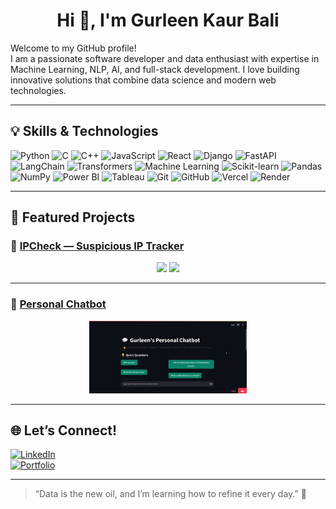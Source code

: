 <h1 align="center">Hi 👋, I'm Gurleen Kaur Bali</h1>


Welcome to my GitHub profile!  
I am a passionate software developer and data enthusiast with expertise in Machine Learning, NLP, AI, and full-stack development. I love building innovative solutions that combine data science and modern web technologies.

---

## 💡 Skills & Technologies

<p>
  <img alt="Python" src="https://img.shields.io/badge/-Python-3776AB?style=flat&logo=python&logoColor=white" />
  <img alt="C" src="https://img.shields.io/badge/-C-00599C?style=flat&logo=c&logoColor=white" />
  <img alt="C++" src="https://img.shields.io/badge/-C++-00599C?style=flat&logo=c%2B%2B&logoColor=white" />
  <img alt="JavaScript" src="https://img.shields.io/badge/-JavaScript-F7DF1E?style=flat&logo=javascript&logoColor=black" />
  <img alt="React" src="https://img.shields.io/badge/-React-61DAFB?style=flat&logo=react&logoColor=black" />
  <img alt="Django" src="https://img.shields.io/badge/-Django-092E20?style=flat&logo=django&logoColor=white" />
  <img alt="FastAPI" src="https://img.shields.io/badge/-FastAPI-009688?style=flat&logo=fastapi&logoColor=white" />
  <img alt="LangChain" src="https://img.shields.io/badge/-LangChain-FF9900?style=flat&logo=chainlink&logoColor=white" />
  <img alt="Transformers" src="https://img.shields.io/badge/-Transformers-EE6C4D?style=flat&logo=transformers&logoColor=white" />
  <img alt="Machine Learning" src="https://img.shields.io/badge/-Machine_Learning-FF6F61?style=flat&logo=tensorflow&logoColor=white" />
  <img alt="Scikit-learn" src="https://img.shields.io/badge/-Scikit--learn-F7931E?style=flat&logo=python&logoColor=white" />
  <img alt="Pandas" src="https://img.shields.io/badge/-Pandas-150458?style=flat&logo=pandas&logoColor=white" />
  <img alt="NumPy" src="https://img.shields.io/badge/-NumPy-013243?style=flat&logo=numpy&logoColor=white" />
  <img alt="Power BI" src="https://img.shields.io/badge/-Power_BI-F2C811?style=flat&logo=microsoft-power-bi&logoColor=black" />
  <img alt="Tableau" src="https://img.shields.io/badge/-Tableau-E97627?style=flat&logo=tableau&logoColor=white" />
  <img alt="Git" src="https://img.shields.io/badge/-Git-F05032?style=flat&logo=git&logoColor=white" />
  <img alt="GitHub" src="https://img.shields.io/badge/-GitHub-181717?style=flat&logo=github&logoColor=white" />
  <img alt="Vercel" src="https://img.shields.io/badge/-Vercel-000000?style=flat&logo=vercel&logoColor=white" />
  <img alt="Render" src="https://img.shields.io/badge/-Render-155CDE?style=flat&logo=render&logoColor=white" />
</p>

---

## 🎥 Featured Projects

### 🔹 [IPCheck — Suspicious IP Tracker](https://ipcheck-nine.vercel.app)

<p align="center">
  <img src="1st_gif.gif" width="45%" />
  <img src="2nd_gif.gif" width="45%" />
</p>

---

### 🔹 [Personal Chatbot](https://gurleenchatbot.streamlit.app/)

<p align="center">
  <img src="chatbot_gif.gif" width="50%" />
</p>

---

## 🌐 Let’s Connect!

[![LinkedIn](https://img.shields.io/badge/LinkedIn-blue?style=for-the-badge&logo=linkedin&logoColor=white)](https://www.linkedin.com/in/gurleen-kaur-bali-4b24b1252/)  
[![Portfolio](https://img.shields.io/badge/Portfolio-000?style=for-the-badge&logo=notion&logoColor=white)](https://gurleenkaurbali19.github.io/gurleen_kaur_bali_portfolio/)

---

> “Data is the new oil, and I’m learning how to refine it every day.” 🚀
